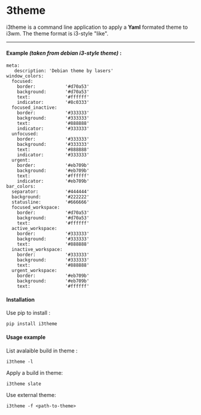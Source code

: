 3theme
===================

i3theme is a command line application to apply a **Yaml** formated theme to i3wm. The theme format is i3-style "like".

----------


#### Example <i>(taken from debian i3-style theme)</i> :

    meta:
       description: 'Debian theme by lasers'
    window_colors:
      focused:
        border:           '#d70a53'
        background:       '#d70a53'
        text:             '#ffffff'
        indicator:        '#8c0333'
      focused_inactive:
        border:           '#333333'
        background:       '#333333'
        text:             '#888888'
        indicator:        '#333333'
      unfocused:
        border:           '#333333'
        background:       '#333333'
        text:             '#888888'
        indicator:        '#333333'
      urgent:
        border:           '#eb709b'
        background:       '#eb709b'
        text:             '#ffffff'
        indicator:        '#eb709b'
    bar_colors:
      separator:          '#444444'
      background:         '#222222'
      statusline:         '#666666'
      focused_workspace:
        border:           '#d70a53'
        background:       '#d70a53'
        text:             '#ffffff'
      active_workspace:
        border:           '#333333'
        background:       '#333333'
        text:             '#888888'
      inactive_workspace:
        border:           '#333333'
        background:       '#333333'
        text:             '#888888'
      urgent_workspace:
        border:           '#eb709b'
        background:       '#eb709b'
        text:             '#ffffff'


#### Installation

Use pip to install :

    pip install i3theme

#### Usage example

List avalaible build in theme :

    i3theme -l
Apply a build in theme:

    i3theme slate
Use external theme:

    i3theme -f <path-to-theme>

